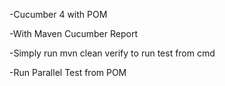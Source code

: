 -Cucumber 4 with POM

-With Maven Cucumber Report

-Simply run mvn clean verify to run test from cmd

-Run Parallel Test from POM
